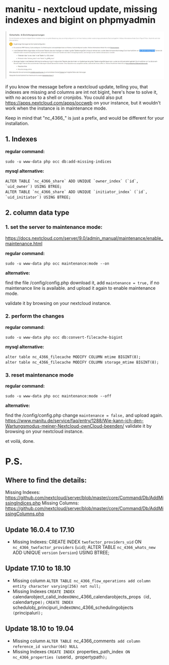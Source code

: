 # manitu - nextcloud update, missing indexes and bigint on phpmyadmin

![error.jpg](./error.JPG)

if you know the message before a nextcloud update, telling you, that indexes are missing and columns are int not bigint, here's how to solve it, with no access to a shell or cronjobs.
You could also put https://apps.nextcloud.com/apps/occweb on your instance, but it wouldn't work when the instance is in maintenance mode.

Keep in mind that "nc_4366_" is just a prefix, and would be different for your installation.

## 1. Indexes
**regular command:**

`sudo -u www-data php occ db:add-missing-indices`

**mysql alternative:**

``ALTER TABLE `nc_4366_share` ADD UNIQUE `owner_index` (`id`, `uid_owner`) USING BTREE;``  
``ALTER TABLE `nc_4366_share` ADD UNIQUE `initiator_index` (`id`, `uid_initiator`) USING BTREE;``

## 2. column data type
### 1. set the server to maintenance mode:
https://docs.nextcloud.com/server/9.0/admin_manual/maintenance/enable_maintenance.html

**regular command:**

`sudo -u www-data php occ maintenance:mode --on`

**alternative:**

find the file /config/config.php
download it, 
add `maintenance = true,` if no maintenance line is available.
and upload it again to enable maintenance mode.

validate it by browsing on your nextcloud instance.

### 2. perform the changes
**regular command:**

`sudo -u www-data php occ db:convert-filecache-bigint`

**mysql alternative:**

`alter table nc_4366_filecache MODIFY COLUMN mtime BIGINT(8);`  
`alter table nc_4366_filecache MODIFY COLUMN storage_mtime BIGINT(8);`

### 3. reset maintenance mode
**regular command:**

`sudo -u www-data php occ maintenance:mode --off`

**alternative:**

find the /config/config.php
change `maintenance = false,` and upload again.
https://www.manitu.de/service/faq/entry/1288/Wie-kann-ich-den-Wartungsmodus-meiner-Nextcloud-ownCloud-beenden/
validate it by browsing on your nextcloud instance.


et voilá, done.

# P.S.
## Where to find the details:
Missing Indexes: https://github.com/nextcloud/server/blob/master/core/Command/Db/AddMissingIndices.php
Missing Columns: https://github.com/nextcloud/server/blob/master/core/Command/Db/AddMissingColumns.php

## Update 16.0.4 to 17.10
- Missing Indexes:
CREATE INDEX `twofactor_providers_uid` ON `nc_4366_twofactor_providers` (`uid`);
ALTER TABLE `nc_4366_whats_new` ADD UNIQUE `version` (`version`) USING BTREE;

## Update 17.10 to 18.10
- Missing column
`ALTER TABLE nc_4366_flow_operations add column entity character varying(256) not null;`
- Missing Indexes
`CREATE INDEX `calendarobject_calid_index` ON `nc_4366_calendarobjects_props` (`id`, `calendartype`);`
`CREATE INDEX `schedulobj_principuri_index` ON `nc_4366_schedulingobjects` (`principaluri`);`

## Update 18.10 to 19.04
- Missing column
`ALTER TABLE `nc_4366_comments` add column reference_id varchar(64) NULL`
- Missing Indexes
`CREATE INDEX `properties_path_index` ON nc_4366_properties (`userid`, `propertypath`);`
